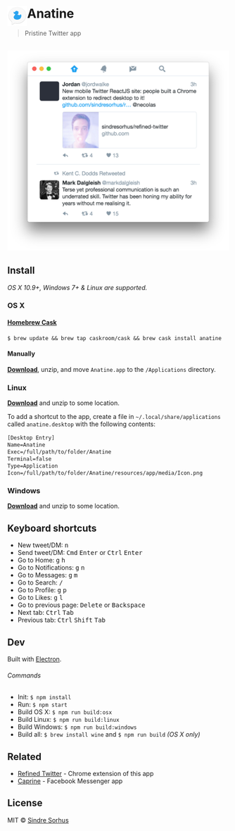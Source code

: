 # <img src="media/Icon.png" width="45" align="left">Anatine

> Pristine Twitter app

<br>
<div align="center">
	<a href="https://github.com/sindresorhus/anatine/releases/latest" align="center">
		<img src="media/screenshot.png" width="617">
	</a>
</div>


## Install

*OS X 10.9+, Windows 7+ & Linux are supported.*

### OS X

#### [Homebrew Cask](http://caskroom.io)

```
$ brew update && brew tap caskroom/cask && brew cask install anatine
```

#### Manually

[**Download**](https://github.com/sindresorhus/anatine/releases/latest), unzip, and move `Anatine.app` to the `/Applications` directory.

### Linux

[**Download**](https://github.com/sindresorhus/anatine/releases/latest) and unzip to some location.

To add a shortcut to the app, create a file in `~/.local/share/applications` called `anatine.desktop` with the following contents:

```
[Desktop Entry]
Name=Anatine
Exec=/full/path/to/folder/Anatine
Terminal=false
Type=Application
Icon=/full/path/to/folder/Anatine/resources/app/media/Icon.png
```

### Windows

[**Download**](https://github.com/sindresorhus/anatine/releases/latest) and unzip to some location.


## Keyboard shortcuts

- New tweet/DM: <kbd>n</kbd>
- Send tweet/DM: <kbd>Cmd</kbd> <kbd>Enter</kbd> or <kbd>Ctrl</kbd> <kbd>Enter</kbd>
- Go to Home: <kbd>g</kbd> <kbd>h</kbd>
- Go to Notifications: <kbd>g</kbd> <kbd>n</kbd>
- Go to Messages: <kbd>g</kbd> <kbd>m</kbd>
- Go to Search: <kbd>/</kbd>
- Go to Profile: <kbd>g</kbd> <kbd>p</kbd>
- Go to Likes: <kbd>g</kbd> <kbd>l</kbd>
- Go to previous page: <kbd>Delete</kbd> or <kbd>Backspace</kbd>
- Next tab: <kbd>Ctrl</kbd> <kbd>Tab</kbd>
- Previous tab: <kbd>Ctrl</kbd> <kbd>Shift</kbd> <kbd>Tab</kbd>


## Dev

Built with [Electron](http://electron.atom.io).

###### Commands

- Init: `$ npm install`
- Run: `$ npm start`
- Build OS X: `$ npm run build:osx`
- Build Linux: `$ npm run build:linux`
- Build Windows: `$ npm run build:windows`
- Build all: `$ brew install wine` and `$ npm run build` *(OS X only)*



## Related

- [Refined Twitter](https://github.com/sindresorhus/refined-twitter) - Chrome extension of this app
- [Caprine](https://github.com/sindresorhus/caprine) - Facebook Messenger app


## License

MIT © [Sindre Sorhus](https://sindresorhus.com)
